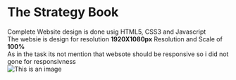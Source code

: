 # The Strategy Book
Complete Website design is done usig HTML5, CSS3 and Javascript <br />
The websie is design for resolution **1920X1080px** Resolution and Scale of **100%** <br/>
As in the task its not mention that websote should be responsive so i did not gone for responsivness <br />
![This is an image](https://myoctocat.com/assets/images/base-octocat.svg)
